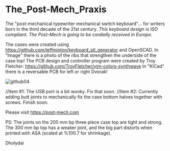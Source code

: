 # The_Post-Mech_Praxis
The "post-mechanical typewriter mechanical switch keyboard"... for writers born in the third decade of the 21st century.
_This keyboard design is ISO compliant. The Post-Mech is going to be cordially received in Europe._  

The cases were created using https://github.com/jeffminton/keyboard_stl_generator and OpenSCAD. In "Image" there is a photo of the ribs that strengthen the underside of the case top! 
The PCB design and controller program were created by Troy Fletcher: https://github.com/TroyFletcher/vim-colors-synthwave In "KiCad" there is a reversable PCB for left or right Dvorak!

![github04](https://github.com/Dholydai/The_Post-Mech_Praxis/assets/116427384/bbc85ebf-d19a-4377-850c-0e069c4c6171)

//Item #1: The USB port is a bit wonky. Fix that soon.
//Item #2: Currently adding butt joints to mechanically fix the case bottom halves together with screws. Finish soon.

Please visit https://post-mech.com

PS: The joints on the 200 mm bp three piece case top are tight and strong. The 300 mm bp top has a weaker joint, and the big part distorts when printed with ASA (scaled at %100.7 for shrinkage).

Dholydai
